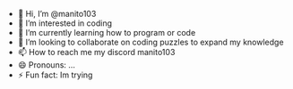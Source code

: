 - 👋 Hi, I’m @manito103
- 👀 I’m interested in coding
- 🌱 I’m currently learning how to program or code
- 💞️ I’m looking to collaborate on coding puzzles to expand my knowledge
- 📫 How to reach me my discord manito103
- 😄 Pronouns: ...
- ⚡ Fun fact: Im trying

<!---
manito103/manito103 is a ✨ special ✨ repository because its `README.md` (this file) appears on your GitHub profile.
You can click the Preview link to take a look at your changes.
--->
